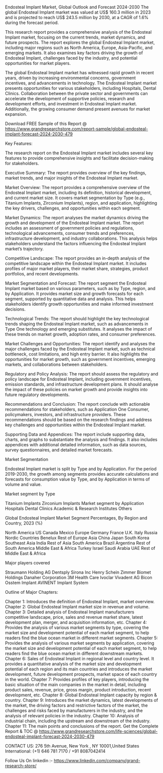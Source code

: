 Endosteal Implant Market, Global Outlook and Forecast 2024-2030
The global Endosteal Implant market was valued at US$ 160.3 million in 2023 and is projected to reach US$ 243.5 million by 2030, at a CAGR of 1.6% during the forecast period.

This research report provides a comprehensive analysis of the Endosteal Implant market, focusing on the current trends, market dynamics, and future prospects. The report explores the global Endosteal Implant market, including major regions such as North America, Europe, Asia-Pacific, and emerging markets. It also examines key factors driving the growth of Endosteal Implant, challenges faced by the industry, and potential opportunities for market players.

The global Endosteal Implant market has witnessed rapid growth in recent years, driven by increasing environmental concerns, government incentives, and advancements in technology. The Endosteal Implant market presents opportunities for various stakeholders, including Hospitals, Dental Clinics. Collaboration between the private sector and governments can accelerate the development of supportive policies, research and development efforts, and investment in Endosteal Implant market. Additionally, the growing consumer demand present avenues for market expansion.

Download FREE Sample of this Report @ https://www.grandresearchstore.com/report-sample/global-endosteal-implant-forecast-2024-2030-479

Key Features:

The research report on the Endosteal Implant market includes several key features to provide comprehensive insights and facilitate decision-making for stakeholders.

Executive Summary: The report provides overview of the key findings, market trends, and major insights of the Endosteal Implant market.

Market Overview: The report provides a comprehensive overview of the Endosteal Implant market, including its definition, historical development, and current market size. It covers market segmentation by Type (e.g., Titanium Implants, Zirconium Implants), region, and application, highlighting the key drivers, challenges, and opportunities within each segment.

Market Dynamics: The report analyses the market dynamics driving the growth and development of the Endosteal Implant market. The report includes an assessment of government policies and regulations, technological advancements, consumer trends and preferences, infrastructure development, and industry collaborations. This analysis helps stakeholders understand the factors influencing the Endosteal Implant market’s trajectory.

Competitive Landscape: The report provides an in-depth analysis of the competitive landscape within the Endosteal Implant market. It includes profiles of major market players, their market share, strategies, product portfolios, and recent developments.

Market Segmentation and Forecast: The report segment the Endosteal Implant market based on various parameters, such as by Type, region, and by Application. It provides market size and growth forecasts for each segment, supported by quantitative data and analysis. This helps stakeholders identify growth opportunities and make informed investment decisions.

Technological Trends: The report should highlight the key technological trends shaping the Endosteal Implant market, such as advancements in Type One technology and emerging substitutes. It analyses the impact of these trends on market growth, adoption rates, and consumer preferences.

Market Challenges and Opportunities: The report identify and analyses the major challenges faced by the Endosteal Implant market, such as technical bottleneck, cost limitations, and high entry barrier. It also highlights the opportunities for market growth, such as government incentives, emerging markets, and collaborations between stakeholders.

Regulatory and Policy Analysis: The report should assess the regulatory and policy landscape for Endosteal Implant, including government incentives, emission standards, and infrastructure development plans. It should analyse the impact of these policies on market growth and provide insights into future regulatory developments.

Recommendations and Conclusion: The report conclude with actionable recommendations for stakeholders, such as Application One Consumer, policymakers, investors, and infrastructure providers. These recommendations should be based on the research findings and address key challenges and opportunities within the Endosteal Implant market.

Supporting Data and Appendices: The report include supporting data, charts, and graphs to substantiate the analysis and findings. It also includes appendices with additional detailed information, such as data sources, survey questionnaires, and detailed market forecasts.

Market Segmentation

Endosteal Implant market is split by Type and by Application. For the period 2019-2030, the growth among segments provides accurate calculations and forecasts for consumption value by Type, and by Application in terms of volume and value.

Market segment by Type

Titanium Implants
Zirconium Implants
Market segment by Application
Hospitals
Dental Clinics
Academic & Research Institutes
Others

Global Endosteal Implant Market Segment Percentages, By Region and Country, 2023 (%)

North America
US
Canada
Mexico
Europe
Germany
France
U.K.
Italy
Russia
Nordic Countries
Benelux
Rest of Europe
Asia
China
Japan
South Korea
Southeast Asia
India
Rest of Asia
South America
Brazil
Argentina
Rest of South America
Middle East & Africa
Turkey
Israel
Saudi Arabia
UAE
Rest of Middle East & Africa

Major players covered

Straumann Holding AG
Dentsply Sirona Inc
Henry Schein
Zimmer Biomet Holdings
Danaher Corporation
3M Health Care
Ivoclar Vivadent AG
Bicon
Osstem Implant
AVINENT Implant System

Outline of Major Chapters:

Chapter 1: Introduces the definition of Endosteal Implant, market overview.
Chapter 2: Global Endosteal Implant market size in revenue and volume.
Chapter 3: Detailed analysis of Endosteal Implant manufacturers competitive landscape, price, sales and revenue market share, latest development plan, merger, and acquisition information, etc.
Chapter 4: Provides the analysis of various market segments by type, covering the market size and development potential of each market segment, to help readers find the blue ocean market in different market segments.
Chapter 5: Provides the analysis of various market segments by application, covering the market size and development potential of each market segment, to help readers find the blue ocean market in different downstream markets.
Chapter 6: Sales of Endosteal Implant in regional level and country level. It provides a quantitative analysis of the market size and development potential of each region and its main countries and introduces the market development, future development prospects, market space of each country in the world.
Chapter 7: Provides profiles of key players, introducing the basic situation of the main companies in the market in detail, including product sales, revenue, price, gross margin, product introduction, recent development, etc.
Chapter 8: Global Endosteal Implant capacity by region & country.
Chapter 9: Introduces the market dynamics, latest developments of the market, the driving factors and restrictive factors of the market, the challenges and risks faced by manufacturers in the industry, and the analysis of relevant policies in the industry.
Chapter 10: Analysis of industrial chain, including the upstream and downstream of the industry.
Chapter 11: The main points and conclusions of the report.
Get the Complete Report & TOC @ https://www.grandresearchstore.com/life-sciences/global-endosteal-implant-forecast-2024-2030-479

CONTACT US:
276 5th Avenue, New York , NY 10001,United States
International: (+1) 646 781 7170 / +91 8087042414

Follow Us On linkedin :- https://www.linkedin.com/company/grand-research-store/
